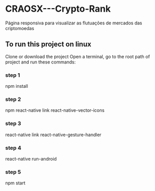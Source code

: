 # CRAOSX---Crypto-Rank
Página responsiva para visualizar as flutuações de mercados das criptomoedas

## To run this project on linux
Clone or download the project
Open a terminal, go to the root path of project and run these commands:

### step 1
  npm install 

### step 2
  npm react-native link react-native-vector-icons
  
### step 3
  react-native link react-native-gesture-handler
  
### step 4
  react-native run-android

### step 5
  npm start
 
  
